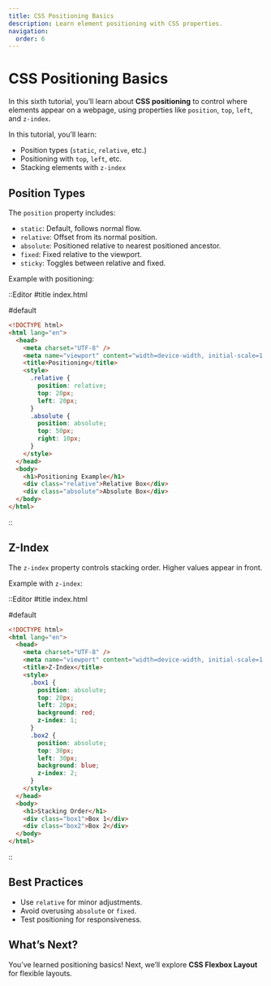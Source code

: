 ```yaml
---
title: CSS Positioning Basics
description: Learn element positioning with CSS properties.
navigation:
  order: 6
---
```


# CSS Positioning Basics

In this sixth tutorial, you’ll learn about **CSS positioning** to control where elements appear on a webpage, using properties like `position`, `top`, `left`, and `z-index`.

In this tutorial, you’ll learn:
- Position types (`static`, `relative`, etc.)
- Positioning with `top`, `left`, etc.
- Stacking elements with `z-index`

## Position Types

The `position` property includes:
- `static`: Default, follows normal flow.
- `relative`: Offset from its normal position.
- `absolute`: Positioned relative to nearest positioned ancestor.
- `fixed`: Fixed relative to the viewport.
- `sticky`: Toggles between relative and fixed.

Example with positioning:

::Editor
#title
index.html

#default
```html
<!DOCTYPE html>
<html lang="en">
  <head>
    <meta charset="UTF-8" />
    <meta name="viewport" content="width=device-width, initial-scale=1.0" />
    <title>Positioning</title>
    <style>
      .relative {
        position: relative;
        top: 20px;
        left: 20px;
      }
      .absolute {
        position: absolute;
        top: 50px;
        right: 10px;
      }
    </style>
  </head>
  <body>
    <h1>Positioning Example</h1>
    <div class="relative">Relative Box</div>
    <div class="absolute">Absolute Box</div>
  </body>
</html>
```
::

## Z-Index

The `z-index` property controls stacking order. Higher values appear in front.

Example with `z-index`:

::Editor
#title
index.html

#default
```html
<!DOCTYPE html>
<html lang="en">
  <head>
    <meta charset="UTF-8" />
    <meta name="viewport" content="width=device-width, initial-scale=1.0" />
    <title>Z-Index</title>
    <style>
      .box1 {
        position: absolute;
        top: 20px;
        left: 20px;
        background: red;
        z-index: 1;
      }
      .box2 {
        position: absolute;
        top: 30px;
        left: 30px;
        background: blue;
        z-index: 2;
      }
    </style>
  </head>
  <body>
    <h1>Stacking Order</h1>
    <div class="box1">Box 1</div>
    <div class="box2">Box 2</div>
  </body>
</html>
```
::

## Best Practices
- Use `relative` for minor adjustments.
- Avoid overusing `absolute` or `fixed`.
- Test positioning for responsiveness.

## What’s Next?

You’ve learned positioning basics! Next, we’ll explore **CSS Flexbox Layout** for flexible layouts.